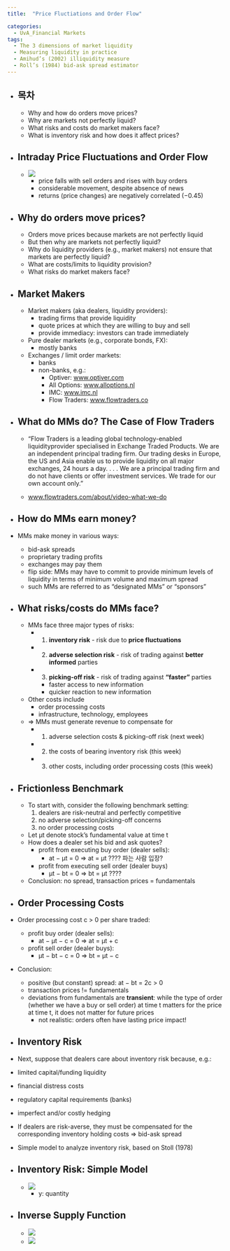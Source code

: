 ```yaml
---
title:  "Price Fluctiations and Order Flow"

categories:
  - UvA_Financial Markets
tags:
  - The 3 dimensions of market liquidity
  - Measuring liquidity in practice
  - Amihud’s (2002) illiquidity measure
  - Roll’s (1984) bid-ask spread estimator
---
```


- ##  목차
  - Why and how do orders move prices?
  - Why are markets not perfectly liquid?
  - What risks and costs do market makers face?
  - What is inventory risk and how does it affect prices?

- ## Intraday Price Fluctuations and Order Flow
  - ![](2021-09-21-17-09-59.png)
    - price falls with sell orders and rises with buy orders
    - considerable movement, despite absence of news
    - returns (price changes) are negatively correlated (−0.45)

- ## Why do orders move prices?
  -  Orders move prices because markets are not perfectly liquid
  - But then why are markets not perfectly liquid?
  - Why do liquidity providers (e.g., market makers) not ensure that markets are perfectly liquid?
  - What are costs/limits to liquidity provision?
  - What risks do market makers face?

- ## Market Makers
  - Market makers (aka dealers, liquidity providers):
    - trading firms that provide liquidity
    - quote prices at which they are willing to buy and sell
    - provide immediacy: investors can trade immediately
  - Pure dealer markets (e.g., corporate bonds, FX):
    - mostly banks
  - Exchanges / limit order markets:
    - banks
    - non-banks, e.g.:
      - Optiver: www.optiver.com
      - All Options: www.alloptions.nl
      - IMC: www.imc.nl
      - Flow Traders: www.flowtraders.co

- ## What do MMs do? The Case of Flow Traders
  - “Flow Traders is a leading global technology-enabled liquidityprovider specialised in Exchange Traded Products. We are an independent principal trading firm. Our trading desks in Europe, the US and Asia enable us to provide liquidity on all major exchanges, 24 hours a day. . . . We are a principal trading firm and do not have clients or offer investment services. We trade for our own account only.”
  
  - www.flowtraders.com/about/video-what-we-do

- ## How do MMs earn money?

-  MMs make money in various ways:
   - bid-ask spreads
   - proprietary trading profits
   - exchanges may pay them
   - flip side: MMs may have to commit to provide minimum levels of liquidity in terms of minimum volume and maximum spread
   - such MMs are referred to as “designated MMs” or “sponsors”

- ## What risks/costs do MMs face?
  - MMs face three major types of risks:
    - 1. **inventory risk** - risk due to **price fluctuations**
    - 2. **adverse selection risk** - risk of trading against **better informed** parties
    - 3. **picking-off risk** - risk of trading against **“faster”** parties
      - faster access to new information
      - quicker reaction to new information
  - Other costs include
    - order processing costs
    - infrastructure, technology, employees
  - ⇒ MMs must generate revenue to compensate for
    - 1. adverse selection costs & picking-off risk (next week)
    - 2. the costs of bearing inventory risk (this week)
    - 3. other costs, including order processing costs (this week)

- ## Frictionless Benchmark
  - To start with, consider the following benchmark setting:
    1. dealers are risk-neutral and perfectly competitive
    2. no adverse selection/picking-off concerns
    3. no order processing costs
  - Let µt denote stock’s fundamental value at time t
  - How does a dealer set his bid and ask quotes?
    - profit from executing buy order (dealer sells):
      - at − µt = 0 ⇒ at = µt ???? 파는 사람 입장?
    - profit from executing sell order (dealer buys)
      - µt − bt = 0 ⇒ bt = µt ????
  - Conclusion: no spread, transaction prices = fundamentals

- ## Order Processing Costs
- Order processing cost c > 0 per share traded:
  - profit buy order (dealer sells):
    - at − µt − c = 0 ⇒ at = µt + c
  - profit sell order (dealer buys):
    - µt − bt − c = 0 ⇒ bt = µt − c
- Conclusion:
  - positive (but constant) spread: at − bt = 2c > 0
  - transaction prices != fundamentals
  - deviations from fundamentals are **transient**: while the type of order (whether we have a buy or sell order) at time t matters for the price at time t, it does not matter for future prices
    - not realistic: orders often have lasting price impact!

- ## Inventory Risk
 - Next, suppose that dealers care about inventory risk because, e.g.:
  - limited capital/funding liquidity
  - financial distress costs
  - regulatory capital requirements (banks)
  - imperfect and/or costly hedging
- If dealers are risk-averse, they must be compensated for the corresponding inventory holding costs ⇒ bid-ask spread
- Simple model to analyze inventory risk, based on Stoll (1978)


- ## Inventory Risk: Simple Model
  - ![](2021-09-21-17-59-04.png)
    - y: quantity
- ## Inverse Supply Function
  - ![](2021-09-21-18-09-51.png)
  - ![](2021-09-21-18-10-18.png)